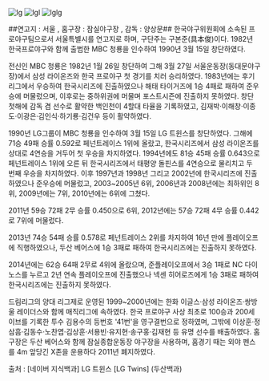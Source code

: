 ![lg](http://tv02.search.naver.net/ugc?t=r180&q=http://cfile29.uf.tistory.com/image/270EC93351AB4CC328D187)
![lgl](http://dbscthumb.phinf.naver.net/2765_000_1/20131013210835890_I2RWX1QS6.jpg/94007.jpg?type=m250&wm=N)
![lglg](http://imgnews.naver.com/image/003/2008/07/13/NISI20080713_0007186787_web.jpg)

##연고지 : 서울 , 홈구장 : 잠실야구장 , 감독 : 양상문##
한국야구위원회에 소속된 프로야구팀으로서 서울특별시를 연고지로 하며, 구단주는 구본준(具本俊)이다. 1982년 한국프로야구와 함께 출범한 MBC 청룡을 인수하여 1990년 3월 15일 창단하였다.

전신인 MBC 청룡은 1982년 1월 26일 창단하여 그해 3월 27일 서울운동장(동대문야구장)에서 삼성 라이온즈와 한국 프로야구 첫 경기를 치러 승리하였다. 1983년에는 후기리그에서 우승하여 한국시리즈에 진출하였으나 해태 타이거즈에 1승 4패로 패하여 준우승에 머물렀으며, 이후로는 중하위권에 머물며 포스트시즌에 진출하지 못하였다. 창단 첫해에 감독 겸 선수로 활약한 백인천이 4할대 타율을 기록하였고, 김재박·이해창·이종도·이광은·김인식·하기룡·김건우 등이 활약하였다.

1990년 LG그룹이 MBC 청룡을 인수하여 3월 15일 LG 트윈스를 창단하였다. 그해에 71승 49패 승률 0.592로 페넌트레이스 1위에 올랐고, 한국시리즈에서 삼성 라이온즈를 상대로 4연승을 거두어 첫 우승을 차지하였다. 1994년에도 81승 45패 승률 0.643으로 페넌트레이스 1위에 오른 뒤 한국시리즈에서 태평양 돌핀스를 4연승으로 물리치고 두 번째 우승을 차지하였다. 이후 1997년과 1998년 그리고 2002년에 한국시리즈에 진출하였으나 준우승에 머물렀고, 2003~2005년 6위, 2006년과 2008년에는 최하위인 8위, 2009년에는 7위, 2010년에는 6위에 그쳤다. 

2011년 59승 72패 2무 승률 0.450으로 6위, 2012년에는 57승 72패 4무 승률 0.442로 7위에 머물렀다. 

2013년 74승 54패 승률 0.578로 페넌트레이스 2위를 차지하여 16년 만에 플레이오프에 직행하였으나, 두산 베어스에 1승 3패로 패하여 한국시리즈에는 진출하지 못하였다. 

2014년에는 62승 64패 2무로 4위에 올랐으며, 준플레이오프에서 3승 1패로 NC 다이노스를 누르고 2년 연속 플레이오프에 진출했으나 넥센 히어로즈에게 1승 3패로 패하여 한국시리즈에는 진출하지 못하였다.    

드림리그의 양대 리그제로 운영된 1999~2000년에는 한화 이글스·삼성 라이온즈·쌍방울 레이더스와 함께 매직리그에 속하였다. 한국 프로야구 사상 최초로 100승과 200세이브를 기록한 투수 김용수의 등번호 '41번'을 영구결번으로 정하였며, 그밖에 이상훈·정삼흠·김동수·노찬엽·김상훈·서용빈·유지현·송구홍·김재현 등 유명 선수를 배출하였다. 홈구장은 두산 베어스와 함께 잠실종합운동장 야구장을 사용하며, 홈경기 때는 외야 펜스를 4m 앞당긴 X존을 운용하다 2011년 폐지하였다.

출처 : [네이버 지식백과] LG 트윈스 [LG Twins] (두산백과)
